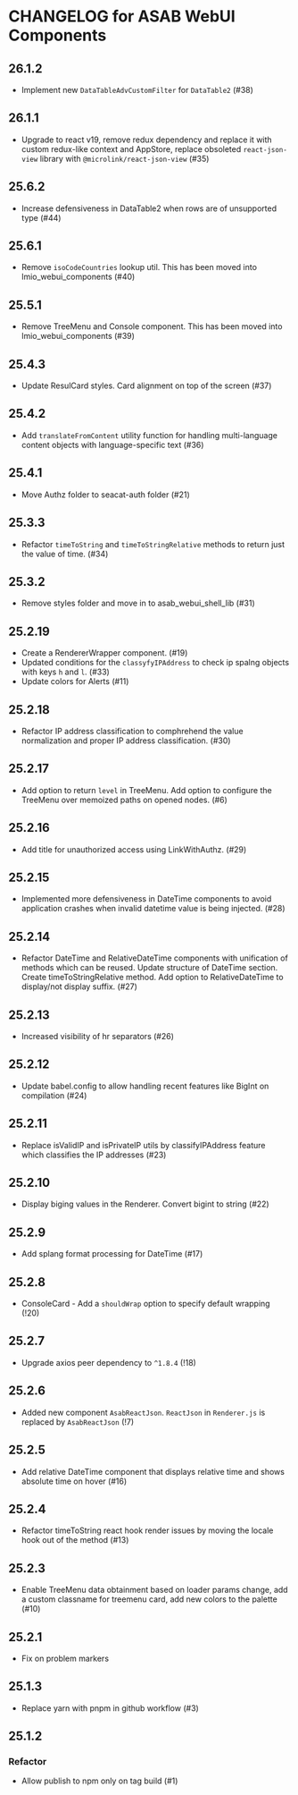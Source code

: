 # CHANGELOG for ASAB WebUI Components

## 26.1.2

- Implement new `DataTableAdvCustomFilter` for `DataTable2` (#38)


## 26.1.1

- Upgrade to react v19, remove redux dependency and replace it with custom redux-like context and AppStore, replace obsoleted `react-json-view` library with `@microlink/react-json-view` (#35)

## 25.6.2

- Increase defensiveness in DataTable2 when rows are of unsupported type (#44)

## 25.6.1

- Remove `isoCodeCountries` lookup util. This has been moved into lmio_webui_components (#40)

## 25.5.1

- Remove TreeMenu and Console component. This has been moved into lmio_webui_components (#39)

## 25.4.3

- Update ResulCard styles. Card alignment on top of the screen (#37)

## 25.4.2

- Add `translateFromContent` utility function for handling multi-language content objects with language-specific text (#36)

## 25.4.1

- Move Authz folder to seacat-auth folder (#21)

## 25.3.3

- Refactor `timeToString` and `timeToStringRelative` methods to return just the value of time. (#34)

## 25.3.2

- Remove styles folder and move in to asab_webui_shell_lib (#31)

## 25.2.19

- Create a RendererWrapper component. (#19)
- Updated conditions for the `classyfyIPAddress` to check ip spalng objects with keys `h` and `l`. (#33)
- Update colors for Alerts (#11)

## 25.2.18

- Refactor IP address classification to comphrehend the value normalization and proper IP address classification. (#30)

## 25.2.17

- Add option to return `level` in TreeMenu. Add option to configure the TreeMenu over memoized paths on opened nodes. (#6)

## 25.2.16

- Add title for unauthorized access using LinkWithAuthz. (#29)

## 25.2.15

- Implemented more defensiveness in DateTime components to avoid application crashes when invalid datetime value is being injected. (#28)

## 25.2.14

- Refactor DateTime and RelativeDateTime components with unification of methods which can be reused. Update structure of DateTime section. Create timeToStringRelative method. Add option to RelativeDateTime to display/not display suffix. (#27)

## 25.2.13

- Increased visibility of hr separators (#26)

## 25.2.12

- Update babel.config to allow handling recent features like BigInt on compilation (#24)

## 25.2.11

- Replace isValidIP and isPrivateIP utils by classifyIPAddress feature which classifies the IP addresses (#23)

## 25.2.10

- Display biging values in the Renderer. Convert bigint to string (#22)

## 25.2.9

- Add splang format processing for DateTime (#17)

## 25.2.8

- ConsoleCard - Add a `shouldWrap` option to specify default wrapping (!20)

## 25.2.7

- Upgrade axios peer dependency to `^1.8.4` (!18)

## 25.2.6

- Added new component `AsabReactJson`. `ReactJson` in `Renderer.js` is replaced by `AsabReactJson` (!7)

## 25.2.5

- Add relative DateTime component that displays relative time and shows absolute time on hover (#16)

## 25.2.4

- Refactor timeToString react hook render issues by moving the locale hook out of the method (#13)

## 25.2.3

- Enable TreeMenu data obtainment based on loader params change, add a custom classname for treemenu card, add new colors to the palette (#10)

## 25.2.1

- Fix on problem markers

## 25.1.3

- Replace yarn with pnpm in github workflow (#3)

## 25.1.2

### Refactor

- Allow publish to npm only on tag build (#1)
